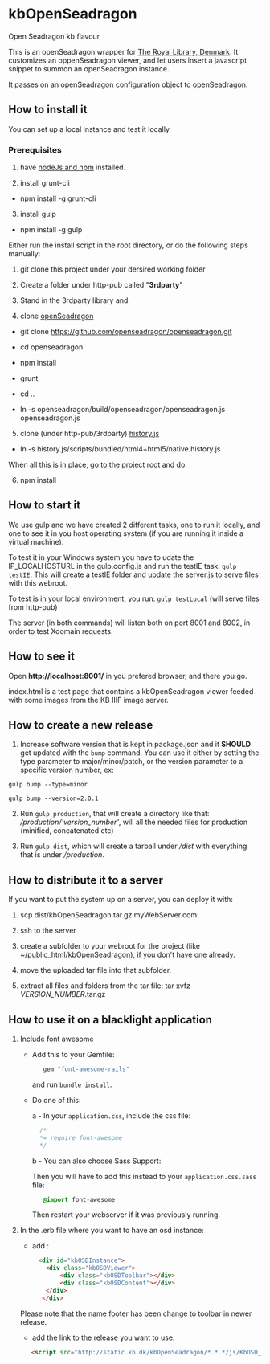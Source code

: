 # kbOpenSeadragon
Open Seadragon kb flavour

This is an openSeadragon wrapper for [The Royal Library, Denmark](http://www.kb.dk). It customizes an oppenSeadragon viewer, and let users insert a javascript snippet to summon an openSeadragon instance.

It passes on an openSeadragon configuration object to openSeadragon.

## How to install it
You can set up a local instance and test it locally

### Prerequisites
1. have [nodeJs and npm](https://nodejs.org/en/) installed.

2. install grunt-cli

  * npm install -g grunt-cli

3. install gulp

  * npm install -g gulp

Either run the install script in the root directory, or do the following steps manually:

1. git clone this project under your dersired working folder

2. Create a folder under http-pub called "__3rdparty__"

3. Stand in the 3rdparty library and:

4. clone [openSeadragon](https://github.com/openseadragon/openseadragon.git)

  * git clone https://github.com/openseadragon/openseadragon.git

  * cd openseadragon

  * npm install

  * grunt

  * cd ..

  * ln -s openseadragon/build/openseadragon/openseadragon.js openseadragon.js

5. clone (under http-pub/3rdparty) [history.js](https://github.com/browserstate/history.js.git)

  * ln -s history.js/scripts/bundled/html4+html5/native.history.js

When all this is in place, go to the project root and do:

6. npm install

## How to start it

We use gulp and we have created 2 different tasks, one to run it locally, and one to see it in you host operating system (if you are running it inside a virtual machine).

To test it in your Windows system you have to udate the IP_LOCALHOSTURL in the gulp.config.js and run the testIE task: `gulp testIE`. This will create a testIE folder and update the server.js to serve files with this webroot.

To test is in your local environment, you run: `gulp testLocal` (will serve files from http-pub)

The server (in both commands) will listen both on port 8001 and 8002, in order to test Xdomain requests.

## How to see it

Open __http://localhost:8001/__ in you prefered browser, and there you go.

index.html is a test page that contains a kbOpenSeadragon viewer feeded with some images from the KB IIIF image server.

## How to create a new release

1. Increase software version that is kept in package.json and it **SHOULD** get updated with the `bump` command. You can use it either by setting the type parameter to major/minor/patch, or the version parameter to a specific version number, ex:
```
gulp bump --type=minor
```
```
gulp bump --version=2.0.1
```
2. Run `gulp production`, that will create a directory like that: _/production/'version_number'_, will all the needed files for production (minified, concatenated etc)

3. Run `gulp dist`, which will create a tarball under _/dist_ with everything that is under _/production_.

## How to distribute it to a server

If you want to put the system up on a server, you can deploy it with:

1. scp dist/kbOpenSeadragon.tar.gz myWebServer.com:

2. ssh to the server

3. create a subfolder to your webroot for the project (like ~/public_html/kbOpenSeadragon), if you don't have one already.

4. move the uploaded tar file into that subfolder.

5. extract all files and folders from the tar file:
   tar xvfz _VERSION_NUMBER_.tar.gz 
   

## How to use it on a blacklight application

1. Include font awesome 
    
    * Add this to your Gemfile:
 
      ```ruby
         gem "font-awesome-rails"
      ```
 
        and run `bundle install`.
 
    * Do one of this:
 
       a - In your `application.css`, include the css file:
 
        ```css
          /*
          *= require font-awesome
          */
        ```
 
       b - You can also choose Sass Support:
 
        Then you will have to add this instead to your `application.css.sass` file: 
        
        ```sass
           @import font-awesome
        ```
         
       Then restart your webserver if it was previously running. 
         
2. In the .erb file where you want to have an osd instance:

    * add :
     ```html
          <div id="kbOSDInstance">
            <div class="kbOSDViewer">
                <div class="kbOSDToolbar"></div>
                <div class="kbOSDContent"></div>
            </div>
           </div>
     ```
   Please note that the name footer has been change to toolbar in newer release.

    * add the link to the release you want to use:
     ```html
        <script src="http://static.kb.dk/kbOpenSeadragon/*.*.*/js/KbOSD_bundle_min.js" ></script>
     ```





